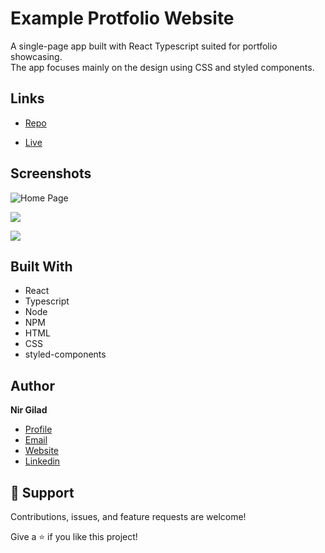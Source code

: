 # Example Protfolio Website

A single-page app built with React Typescript suited for portfolio showcasing.  
The app focuses mainly on the design using CSS and styled components.



## Links

- [Repo](https://github.com/Nirol)

- [Live](https://nirol.github.io/protfolio_website)


## Screenshots

![Home Page](/screenshots/1.png "Home Page")

![](/screenshots/2.png)

![](/screenshots/3.png)


## Built With

- React
- Typescript
- Node
- NPM
- HTML
- CSS
- styled-components


## Author

**Nir Gilad**

- [Profile](https://github.com/Nirol "Nir Gilad")
- [Email](mailto:nirolgg@gmail.com?subject=Hi "Hi!")
- [Website](https://nirol.github.io/)
- [Linkedin](https://www.linkedin.com/in/giladnir/)

## 🤝 Support

Contributions, issues, and feature requests are welcome!

Give a ⭐️ if you like this project!

